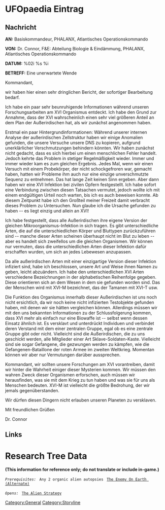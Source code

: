 # UFOpaedia Eintrag

## Nachricht

**AN:** Basiskommandeur, PHALANX, Atlantisches Operationskommando

**VON:** Dr. Connor, F&E: Abteilung Biologie & Eindämmung, PHALANX,
Atlantisches Operationskommando

**DATUM:** %02i %s %i

**BETREFF:** Eine unerwartete Wende

Kommandant,

wir haben hier einen sehr dringlichen Bericht, der sofortiger
Bearbeitung bedarf.

Ich habe ein paar sehr beunruhigende Informationen während unseren
Forschungsarbeiten am XVI Organismus entdeckt. Ich habe den Grund zur
Annahme, dass der XVI wahrscheinlich einen sehr viel größeren Anteil an
dem Plan der Außerirdischen hat, als wir zunächst angenommen haben.

Erstmal ein paar Hintergrundinformationen: Während unserer internen
Analyse der außerirdischen Zellstruktur haben wir einige Anomalien
gefunden, die unsere Versuche unsere DNS zu kopieren, aufgrund
unerklärlicher Verschmutzungen behindern könnten. Wir haben zunächst
nicht gedacht, dass es sich hierbei um einen menschlichen Fehler
handelt. Jedoch kehrte das Problem in stetiger Regelmäßigkeit wieder.
Immer und immer wieder kam es zum gleichen Ergebnis. Jedes Mal, wenn wir
einen Versuch mit einem Probekörper, der nicht schockgefroren war,
gemacht haben, hatten wir Probleme ihm auch nur eine einzige
unverschmutzte Sequenz zu entnehmen. Das hat lange Zeit keinen Sinn
ergeben. Aber dann haben wir eine XVI Infektion bei zivilen Opfern
festgestellt. Ich habe sofort eine Verbindung zwischen diesen Tatsachen
vermutet, jedoch wollte ich mit einem endgültigen Urteil noch warten,
bis ich es auch beweisen konnte. Ab diesem Zeitpunkt habe ich den
Großteil meiner Freizeit damit verbracht dieses Problem zu Untersuchen.
Nun glaube ich die Ursache gefunden zu haben -- es liegt einzig und
allein an XVI!

Ich habe festgestellt, dass alle Außerirdischen ihre eigene Version der
gleichen Mikroorganismus-Infektion in sich tragen. Es gibt
unterschiedliche Arten, die auf die unterschiedlichen Körper und
Bluttypen zurückzuführen sind -- manche dieser Arten scheinen überhaupt
nicht im Blut zu leben -- aber es handelt sich zweifellos um die
gleichen Organismen. Wir können nur vermuten, dass die unterschiedlichen
Arten dieser Infektion dafür erschaffen wurden, um sich an jedes
Lebewesen anzupassen.

Da alle außerirdischen Arten mit einer einzigartige Version dieser
Infektion infiziert sind, habe ich beschlossen, unsere Art und Weise
ihnen Namen zu geben, leicht abzuändern. Ich habe den unterschiedlichen
XVI Arten verschiedene Bezeichnungen in der alphabetischen Reihenfolge
gegeben. Diese orientieren sich an dem Wesen in dem sie gefunden worden
sind. Das der Menschen wird mit XVI-M bezeichnet, das der Tamanen mit
XVI-T usw.

Die Funktion des Organismus innerhalb dieser Außerirdischen ist uns noch
nicht ersichtlich, da wir noch keine nicht infizierten Testobjekte
gefunden haben, mit denen wir sie hätten vergleichen können. Allerdings
müssen wir mit den uns bekannten Informationen zu der Schlussfolgerung
kommen, dass XVI mehr als einfach nur eine Biowaffe ist -- selbst wenn
dessen Einsatz ähnlich ist. Es versklavt und unterdrückt Individuen und
verbindet deren Verstand mit dem einer zentralen Gruppe, egal ob es eine
zentrale Gruppe gibt oder nicht. Vielleicht sind die Außerirdischen, die
zu uns geschickt werden, alle Mitglieder einer Art
Sklave-Soldaten-Kaste. Vielleicht sind sie sogar Gefangene, die
gezwungen werden zu kämpfen, wie die Gefangenen-Bataillone der roten
Armee im zweiten Weltkrieg. Momentan können wir aber nur Vermutungen
darüber aussprechen.

Kommandant, wir sollten unsere Forschungen am XVI vorantreiben, damit
wir hinter die Wahrheit einiger dieser Mysterien kommen. Wir müssen den
wahren Zweck dieser Organismen erforschen, auch müssen wir herausfinden,
was sie mit dem Krieg zu tun haben und was sie für uns als Menschen
bedeuten. XVI-M ist vielleicht die größte Bedrohung, der wir jemals
gegenüberstanden.

Wir dürfen diesen Dingern nicht erlauben unseren Planeten zu versklaven.

Mit freundlichen Grüßen

Dr. Connor

## Links

# Research Tree Data

**(This information for reference only; do not translate or include
in-game.)**

*`Prerequisites:`*
` Any 2 organic alien autopsies`
` `[`The Enemy On Earth (Alternate)`](Aliens/The_Enemy_On_Earth_alt "wikilink")

*`Opens:`*
` `[`The Alien Strategy`](Research/The_Alien_Strategy "wikilink")

[Category:General](Category:General "wikilink")
[Category:Storyline](Category:Storyline "wikilink")